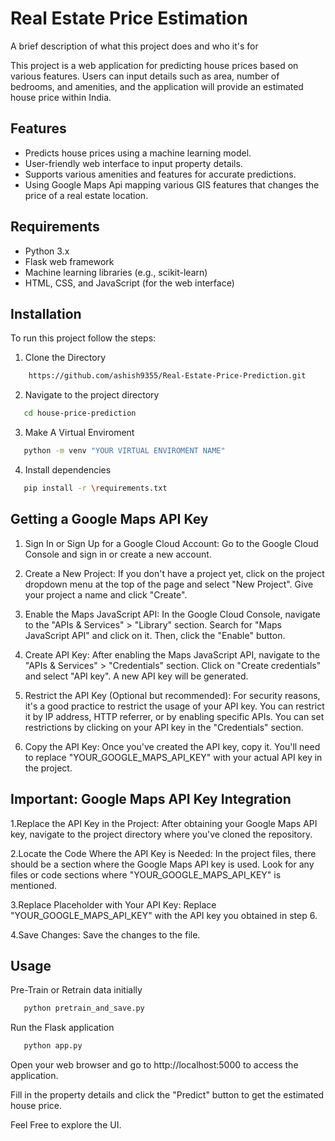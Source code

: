 
# Real Estate Price Estimation 


A brief description of what this project does and who it's for

This project is a web application for predicting house prices based on various features. Users can input details such as area, number of bedrooms, and amenities, and the application will provide an estimated house price within India.

## Features

- Predicts house prices using a machine learning model.
- User-friendly web interface to input property details.
- Supports various amenities and features for accurate predictions.
- Using Google Maps Api mapping various GIS features that changes the price of a real estate location.

## Requirements

- Python 3.x
- Flask web framework
- Machine learning libraries (e.g., scikit-learn)
- HTML, CSS, and JavaScript (for the web interface)
## Installation 

To run this project follow the steps:

1. Clone the Directory
```bash
    https://github.com/ashish9355/Real-Estate-Price-Prediction.git
```
2. Navigate to the project directory
```bash
   cd house-price-prediction
```    
3. Make A Virtual Enviroment
```bash
   python -m venv "YOUR VIRTUAL ENVIROMENT NAME"
```   
4. Install dependencies
```bash
   pip install -r \requirements.txt
```
## Getting a Google Maps API Key

1. Sign In or Sign Up for a Google Cloud Account: Go to the Google Cloud Console and sign in or create a new account.

2. Create a New Project: If you don't have a project yet, click on the project dropdown menu at the top of the page and select "New Project". Give your project a name and click "Create".

3. Enable the Maps JavaScript API: In the Google Cloud Console, navigate to the "APIs & Services" > "Library" section. Search for "Maps JavaScript API" and click on it. Then, click the "Enable" button.

4. Create API Key: After enabling the Maps JavaScript API, navigate to the "APIs & Services" > "Credentials" section. Click on "Create credentials" and select "API key". A new API key will be generated.

5. Restrict the API Key (Optional but recommended): For security reasons, it's a good practice to restrict the usage of your API key. You can restrict it by IP address, HTTP referrer, or by enabling specific APIs. You can set restrictions by clicking on your API key in the "Credentials" section.

6. Copy the API Key: Once you've created the API key, copy it. You'll need to replace "YOUR_GOOGLE_MAPS_API_KEY" with your actual API key in the project.

## **Important: Google Maps API Key Integration**

1.Replace the API Key in the Project: After obtaining your Google Maps API key, navigate to the project directory where you've cloned the repository.

2.Locate the Code Where the API Key is Needed: In the project files, there should be a section where the Google Maps API key is used. Look for any files or code sections where "YOUR_GOOGLE_MAPS_API_KEY" is mentioned.

3.Replace Placeholder with Your API Key: Replace "YOUR_GOOGLE_MAPS_API_KEY" with the API key you obtained in step 6.

4.Save Changes: Save the changes to the file.

## Usage
Pre-Train or Retrain data initially 
```bash
   python pretrain_and_save.py
```

Run the Flask application
```bash
   python app.py
```
Open your web browser and go to http://localhost:5000 to access the application.

Fill in the property details and click the "Predict" button to get the estimated house    price.

Feel Free to explore the UI.
